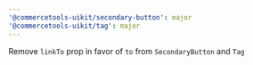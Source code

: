 ```yaml
---
'@commercetools-uikit/secondary-button': major
'@commercetools-uikit/tag': major
---
```


Remove `linkTo` prop in favor of `to` from `SecondaryButton` and `Tag`

